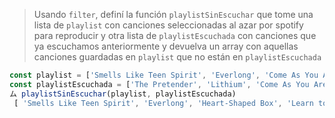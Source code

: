 > Usando `filter`, definí la función `playlistSinEscuchar` que tome una lista de `playlist` con canciones seleccionadas al azar por spotify para reproducir y otra lista de `playlistEscuchada` con canciones que ya escuchamos anteriormente y devuelva un array con aquellas canciones guardadas en `playlist` que no están en `playlistEscuchada`
>
```js
const playlist = ['Smells Like Teen Spirit', 'Everlong', 'Come As You Are', 'The Pretender', 'Heart-Shaped Box', 'Learn to Fly', 'Lithium'];
const playlistEscuchada = ['The Pretender', 'Lithium', 'Come As You Are']
ム playlistSinEscuchar(playlist, playlistEscuchada)
 [ 'Smells Like Teen Spirit', 'Everlong', 'Heart-Shaped Box', 'Learn to Fly' ]
```
